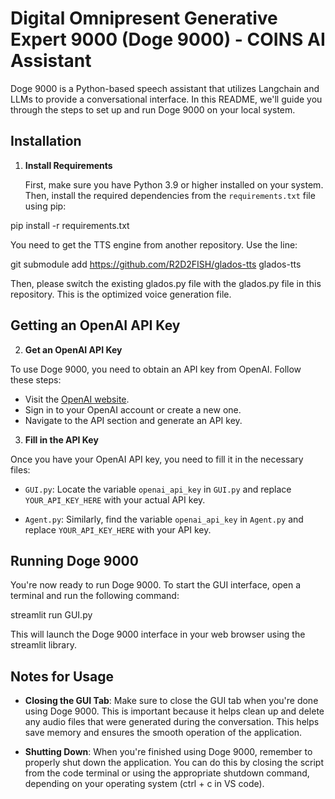 # Digital Omnipresent Generative Expert 9000 (Doge 9000) - COINS AI Assistant 

Doge 9000 is a Python-based speech assistant that utilizes Langchain and LLMs to provide a conversational interface. In this README, we'll guide you through the steps to set up and run Doge 9000 on your local system.

## Installation

1. **Install Requirements**

   First, make sure you have Python 3.9 or higher installed on your system. Then, install the required dependencies from the `requirements.txt` file using pip:


pip install -r requirements.txt


   You need to get the TTS engine from another repository.  Use the line:
   

git submodule add https://github.com/R2D2FISH/glados-tts glados-tts


   Then, please switch the existing glados.py file with the glados.py file in this repository.  This is the optimized voice generation file.

   

## Getting an OpenAI API Key

2. **Get an OpenAI API Key**

To use Doge 9000, you need to obtain an API key from OpenAI. Follow these steps:

- Visit the [OpenAI website](https://openai.com).
- Sign in to your OpenAI account or create a new one.
- Navigate to the API section and generate an API key.

3. **Fill in the API Key**

Once you have your OpenAI API key, you need to fill it in the necessary files:

- `GUI.py`: Locate the variable `openai_api_key` in `GUI.py` and replace `YOUR_API_KEY_HERE` with your actual API key.

- `Agent.py`: Similarly, find the variable `openai_api_key` in `Agent.py` and replace `YOUR_API_KEY_HERE` with your API key.

## Running Doge 9000

You're now ready to run Doge 9000. To start the GUI interface, open a terminal and run the following command:

streamlit run GUI.py


This will launch the Doge 9000 interface in your web browser using the streamlit library.

## Notes for Usage

- **Closing the GUI Tab**: Make sure to close the GUI tab when you're done using Doge 9000. This is important because it helps clean up and delete any audio files that were generated during the conversation. This helps save memory and ensures the smooth operation of the application.

- **Shutting Down**: When you're finished using Doge 9000, remember to properly shut down the application. You can do this by closing the script from the code terminal or using the appropriate shutdown command, depending on your operating system (ctrl + c in VS code).

